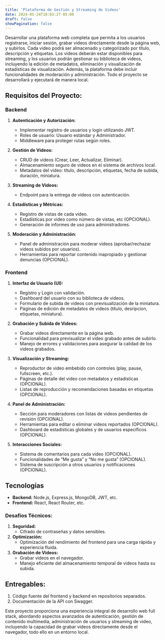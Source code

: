 ```yaml
---
title: 'Plataforma de Gestión y Streaming de Videos'
date: 2024-05-24T18:03:27-05:00
draft: false
showPagination: false
---
```


Desarrollar una plataforma web completa que permita a los usuarios registrarse, iniciar sesión, grabar videos directamente desde la página web, y subirlos. Cada video podrá ser almacenado y categorizado por título, descripción y etiquetas. Los videos deberán estar disponibles para streaming, y los usuarios podrán gestionar su biblioteca de videos, incluyendo la edición de metadatos, eliminación y visualización de estadísticas de visualización. Además, la plataforma debe incluir funcionalidades de moderación y administración. Todo el proyecto se desarrollará y ejecutará de manera local.

## Requisitos del Proyecto:

### Backend

1. **Autenticación y Autorización:**

   - Implementar registro de usuarios y login utilizando JWT.
   - Roles de usuario: Usuario estándar y Administrador.
   - Middleware para proteger rutas según roles.

2. **Gestión de Videos:**

   - CRUD de videos (Crear, Leer, Actualizar, Eliminar).
   - Almacenamiento seguro de videos en el sistema de archivos local.
   - Metadatos del video: título, descripción, etiquetas, fecha de subida, duración, miniatura.

3. **Streaming de Videos:**

   - Endpoint para la entrega de videos con autenticación.

4. **Estadísticas y Métricas:**

   - Registro de vistas de cada video.
   - Estadísticas por video como número de vistas, etc (OPCIONAL).
   - Generación de informes de uso para administradores.

5. **Moderación y Administración:**
   - Panel de administración para moderar videos (aprobar/rechazar videos subidos por usuarios).
   - Herramientas para reportar contenido inapropiado y gestionar denuncias (OPCIONAL).

### Frontend

1. **Interfaz de Usuario (UI):**

   - Registro y Login con validación.
   - Dashboard del usuario con su biblioteca de videos.
   - Formulario de subida de videos con previsualización de la miniatura.
   - Páginas de edición de metadatos de videos (título, desripcion, etiquetas, miniatura).

2. **Grabación y Subida de Videos:**

   - Grabar videos directamente en la página web.
   - Funcionalidad para previsualizar el video grabado antes de subirlo.
   - Manejo de errores y validaciones para asegurar la calidad de los videos grabados.

3. **Visualización y Streaming:**

   - Reproductor de video embebido con controles (play, pause, fullscreen, etc.).
   - Páginas de detalle del video con metadatos y estadísticas (OPCIONAL).
   - Listas de reproducción y recomendaciones basadas en etiquetas (OPCIONAL).

4. **Panel de Administración:**

   - Sección para moderadores con listas de videos pendientes de revisión (OPCIONAL).
   - Herramientas para editar o eliminar videos reportados (OPCIONAL).
   - Dashboard de estadísticas globales y de usuarios específicos (OPCIONAL).

5. **Interacciones Sociales:**
   - Sistema de comentarios para cada video (OPCIONAL).
   - Funcionalidades de “Me gusta” y “No me gusta” (OPCIONAL).
   - Sistema de suscripción a otros usuarios y notificaciones (OPCIONAL).

## Tecnologías

- **Backend:** Node.js, Express.js, MongoDB, JWT, etc.
- **Frontend:** React, React Router, etc.

### Desafíos Técnicos:

1. **Seguridad:**
   - Cifrado de contraseñas y datos sensibles.
2. **Optimización:**
   - Optimización del rendimiento del frontend para una carga rápida y experiencia fluida.
3. **Grabación de Videos:**
   - Grabar videos en el navegador.
   - Manejo eficiente del almacenamiento temporal de videos hasta su subida.

## Entregables:

1. Código fuente del frontend y backend en repositorios separados.
2. Documentación de la API con Swagger.

Este proyecto proporciona una experiencia integral de desarrollo web full stack, abordando aspectos avanzados de autenticación, gestión de contenido multimedia, administración de usuarios y streaming de video, incluyendo la capacidad de grabar videos directamente desde el navegador, todo ello en un entorno local.
